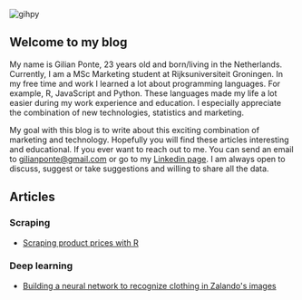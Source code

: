 ![gihpy](http://www.esri.nl/~/media/Images/Content/technology-topics/big-data/main-improved-decision-making.gif)

## Welcome to my blog

My name is Gilian Ponte, 23 years old and born/living in the Netherlands. Currently, I am a MSc Marketing student at Rijksuniversiteit Groningen. In my free time and work I learned a lot about programming languages. For example, R, JavaScript and Python. These languages made my life a lot easier during my work experience and education. I especially appreciate the combination of new technologies, statistics and marketing.

My goal with this blog is to write about this exciting combination of marketing and technology. Hopefully you will find these articles interesting and educational. If you ever want to reach out to me. You can send an email to gilianponte@gmail.com or go to my [Linkedin page](https://www.linkedin.com/in/gilianponte/). I am always open to discuss, suggest or take suggestions and willing to share all the data.

## Articles

### Scraping
- [Scraping product prices with R](scraping_with_R/)

### Deep learning
-  [Building a neural network to recognize clothing in Zalando's images](building-a-neural-network/)

